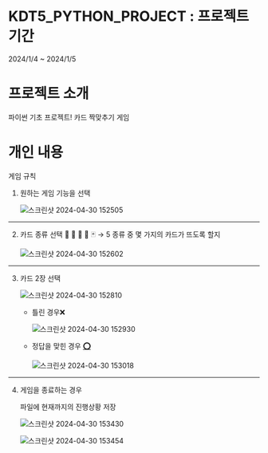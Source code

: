 # KDT5_PYTHON_PROJECT : 프로젝트 기간
2024/1/4 ~ 2024/1/5

# 프로젝트 소개

파이썬  기초 프로젝트! 카드 짝맞추기 게임 

# 개인 내용

게임 규칙

1. 원하는 게임 기능을 선택
    
    ![스크린샷 2024-04-30 152505](https://github.com/voo0o08/KDT5_PYTHON_PROJECT/assets/155411941/2df1c49f-8b35-4607-b2c6-0689a70c8834)

    

---

2. 카드 종류 선택 
🐳 🐥 🦊 🐻 🃏 → 5 종류 중 몇 가지의 카드가 뜨도록 할지 
    
    ![스크린샷 2024-04-30 152602](https://github.com/voo0o08/KDT5_PYTHON_PROJECT/assets/155411941/00975044-f38f-4a1c-8399-6cc4d57c2553)

    

---

3. 카드 2장 선택 
    
    ![스크린샷 2024-04-30 152810](https://github.com/voo0o08/KDT5_PYTHON_PROJECT/assets/155411941/51146037-444f-440d-80e2-e62aa4454aa0)

    
    - 틀린 경우❌
        
        ![스크린샷 2024-04-30 152930](https://github.com/voo0o08/KDT5_PYTHON_PROJECT/assets/155411941/154f2f24-0b38-4c5b-8f2a-019b64a4c42f)

        
    - 정답을 맞힌 경우 **[⭕](https://emoji-copy.com/ko/tag/o/)**
        
        ![스크린샷 2024-04-30 153018](https://github.com/voo0o08/KDT5_PYTHON_PROJECT/assets/155411941/55f2891b-a7ad-47ee-bdc2-41303564ce78)

        

---

4. 게임을 종료하는 경우
    
    파일에 현재까지의 진행상황 저장
    

      ![스크린샷 2024-04-30 153430](https://github.com/voo0o08/KDT5_PYTHON_PROJECT/assets/155411941/e813934a-29c3-46ae-9eca-179448916045)


      ![스크린샷 2024-04-30 153454](https://github.com/voo0o08/KDT5_PYTHON_PROJECT/assets/155411941/3c8595cc-c4c3-4989-ae79-11c45f0d1b13)
